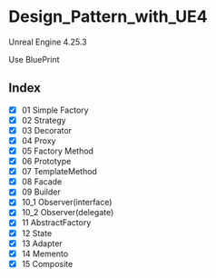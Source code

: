 # Design_Pattern_with_UE4
Unreal Engine 4.25.3

Use BluePrint

## Index

* [x] 01 Simple Factory
* [x] 02 Strategy
* [x] 03 Decorator
* [x] 04 Proxy
* [x] 05 Factory Method
* [x] 06 Prototype
* [x] 07 TemplateMethod
* [x] 08 Facade
* [x] 09 Builder
* [x] 10_1 Observer(interface)
* [x] 10_2 Observer(delegate)
* [x] 11 AbstractFactory
* [X] 12 State 
* [x] 13 Adapter
* [x] 14 Memento
* [x] 15 Composite